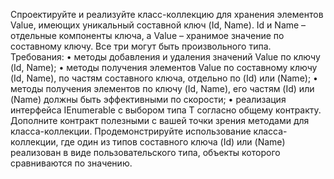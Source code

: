 Спроектируйте и реализуйте класс-коллекцию для хранения элементов Value, имеющих уникальный составной ключ (Id, Name). Id и Name – отдельные компоненты ключа, а Value – хранимое значение по составному ключу. Все три могут быть произвольного типа. Требования: 
• методы добавления и удаления значений Value по ключу (Id, Name); 
• методы получения элементов Value по составному ключу (Id, Name), по частям составного ключа, отдельно по (Id) или (Name);
• методы получения элементов по ключу (Id, Name), его частям (Id) или (Name) должны быть эффективными по скорости; 
• реализация интерфейса IEnumerable<T> с выбором типа T согласно общему контракту. Дополните контракт полезными с вашей точки зрения методами для класса-коллекции. Продемонстрируйте использование класса-коллекции, где один из типов составного ключа (Id) или (Name) реализован в виде пользовательского типа, объекты которого сравниваются по значению.
